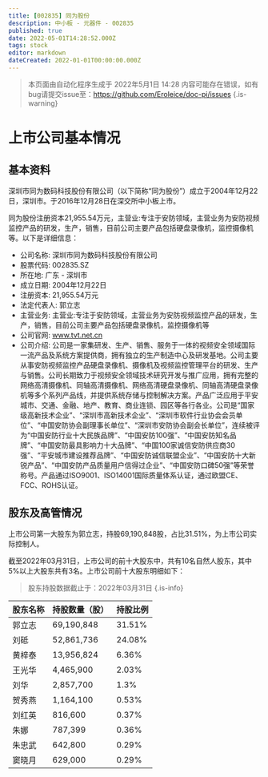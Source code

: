 ```yaml
---
title: [002835] 同为股份
description: 中小板 - 元器件 - 002835
published: true
date: 2022-05-01T14:28:52.000Z
tags: stock
editor: markdown
dateCreated: 2022-01-01T00:00:00.000Z
---
```


> 本页面由自动化程序生成于 2022年5月1日 14:28
> 内容可能存在错误，如有bug请提交issue至：https://github.com/Eroleice/doc-pi/issues
{.is-warning}

# 上市公司基本情况

## 基本资料

深圳市同为数码科技股份有限公司（以下简称“同为股份”）成立于2004年12月22日，深圳市。于2016年12月28日在深交所中小板上市。

同为股份注册资本21,955.54万元，主营业:专注于安防领域，主营业务为安防视频监控产品的研发，生产，销售，目前公司主要产品包括硬盘录像机，监控摄像机等。以下是详细信息：

- 公司名称: 深圳市同为数码科技股份有限公司
- 股票代码: 002835.SZ
- 所在地: 广东 - 深圳市
- 成立日期: 2004年12月22日
- 注册资本: 21,955.54万元
- 法定代表人: 郭立志
- 主营业务: 主营业:专注于安防领域，主营业务为安防视频监控产品的研发，生产，销售，目前公司主要产品包括硬盘录像机，监控摄像机等
- 公司官网: www.tvt.net.cn
- 公司介绍: 公司是一家集研发、生产、销售、服务于一体的视频安全领域国际一流产品及系统方案提供商，拥有独立的生产制造中心及研发基地。公司主要从事安防视频监控产品硬盘录像机、摄像机及视频监控管理平台的研发、生产与销售。公司长期致力于视频安全领域技术研究开发与推广应用，拥有完整的网络高清摄像机、同轴高清摄像机、网络高清硬盘录像机、同轴高清硬盘录像机等多个系列产品线，并提供系统存储与控制解决方案。产品广泛应用于平安城市、交通、金融、地产、教育、商业连锁、园区等各行各业。公司是“国家级高新技术企业”、“深圳市高新技术企业”、“深圳市软件行业协会会员单位”、“中国安防协会副理事长单位”、“深圳市安防协会副会长单位”，连续被评为“中国安防行业十大民族品牌”、“中国安防100强”、“中国安防知名品牌”、“中国安防最具影响力十大品牌”、“中国100家诚信安防供应商30强”、“平安城市建设推荐品牌”、“中国安防诚信联盟企业”、“中国安防十大新锐产品”、“中国安防产品质量用户信得过企业”、“中国安防口碑50强”等荣誉称号。产品通过ISO9001、ISO14001国际质量体系认证，通过欧盟CE、FCC、ROHS认证。


## 股东及高管情况

上市公司第一大股东为郭立志，持股69,190,848股，占比31.51%，为上市公司实际控制人。

截至2022年03月31日，上市公司的前十大股东中，共有10名自然人股东，其中5%以上大股东共有3名。上市公司前十大股东明细如下：

> 股东持股数据截止于：2022年03月31日
{.is-info}

| 股东名称 | 持股数量（股） | 持股比例 |
| --- | --- | --- |
| 郭立志 | 69,190,848 | 31.51% |
| 刘砥 | 52,861,736 | 24.08% |
| 黄梓泰 | 13,956,824 | 6.36% |
| 王光华 | 4,465,900 | 2.03% |
| 刘华 | 2,857,700 | 1.3% |
| 贺秀燕 | 1,164,100 | 0.53% |
| 刘红英 | 816,600 | 0.37% |
| 朱娜 | 787,399 | 0.36% |
| 朱忠武 | 642,800 | 0.29% |
| 窦晓月 | 629,000 | 0.29% |




